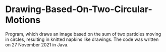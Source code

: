 # Drawing-Based-On-Two-Circular-Motions
Program, which draws an image based on the sum of two particles moving in circles, resulting in knitted napkins like drawings. The code was written on 27 November 2021 in Java.
